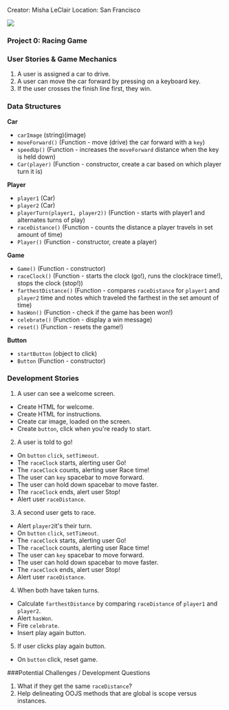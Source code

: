 
Creator: Misha LeClair
Location: San Francisco

![](https://ga-dash.s3.amazonaws.com/production/assets/logo-9f88ae6c9c3871690e33280fcf557f33.png)

### Project 0: Racing Game

### User Stories & Game Mechanics
1. A user is assigned a car to drive.
2. A user can move the car forward by pressing on a keyboard key.
3. If the user crosses the finish line first, they win.

### Data Structures

**Car**
  - `carImage` (string)(image)
  - `moveForward()` (Function - move (drive) the car forward with a `key`)
  - `speedUp()` (Function - increases the `moveForward` distance when the key is held down)
  - `Car(player)` (Function - constructor, create a car based on which player turn it is)

**Player**
  - `player1` (Car)
  - `player2` (Car)
  - `playerTurn(player1, player2))` (Function - starts with player1 and alternates turns of play)
  - `raceDistance()` (Function - counts the distance a player travels in set amount of time)
  - `Player()` (Function - constructor, create a player)

**Game**
  - `Game()` (Function - constructor)
  - `raceClock()` (Function - starts the clock (go!), runs the clock(race time!), stops the clock (stop!))
  - `farthestDistance()` (Function - compares `raceDistance` for `player1` and `player2` time and notes which traveled the farthest in the set amount of time)
  - `hasWon()` (Function - check if the game has been won!)
  - `celebrate()` (Function - display a win message)
  - `reset()` (Function - resets the game!)

**Button**
- `startButton` (object to click)
- `Button` (Function - constructor)

### Development Stories

1. A user can see a welcome screen.
  * Create HTML for welcome.
  * Create HTML for instructions.
  * Create car image, loaded on the screen.
  * Create `button`, click when you're ready to start.

2. A user is told to go!
  * On `button` `click`, `setTimeout`.
  * The `raceClock` starts, alerting user Go!
  * The `raceClock` counts, alerting user Race time!  
  * The user can `key` spacebar to move forward.
  * The user can hold down spacebar to move faster.
  * The `raceClock` ends, alert user Stop!
  * Alert user `raceDistance`.

3. A second user gets to race.
  * Alert `player2`it's their turn.
  * On `button` `click`, `setTimeout`.
  * The `raceClock` starts, alerting user Go!
  * The `raceClock` counts, alerting user Race time!  
  * The user can `key` spacebar to move forward.
  * The user can hold down spacebar to move faster.
  * The `raceClock` ends, alert user Stop!
  * Alert user `raceDistance`.

4. When both have taken turns.
  * Calculate `farthestDistance` by comparing `raceDistance` of `player1` and `player2`.
  * Alert `hasWon`.
  * Fire `celebrate`.
  * Insert play again button.

5. If user clicks play again button.
  * On `button` click, reset game.

###Potential Challenges / Development Questions

1. What if they get the same `raceDistance`?
2. Help delineating OOJS methods that are global is scope versus instances.
